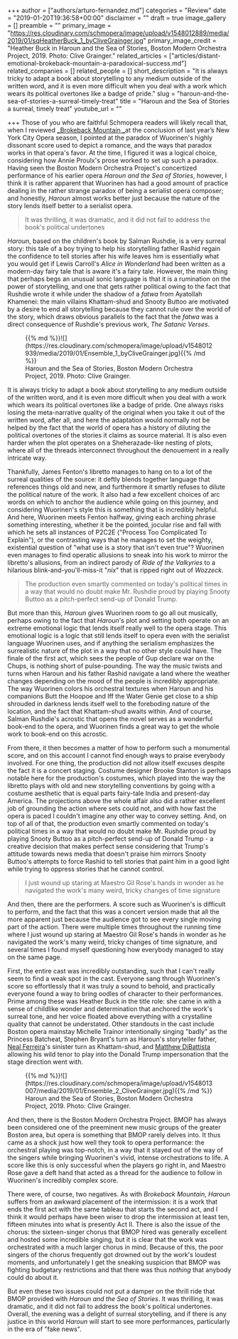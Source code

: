 +++
author = ["authors/arturo-fernandez.md"]
categories = "Review"
date = "2019-01-20T19:36:58+00:00"
disclaimer = ""
draft = true
image_gallery = []
preamble = ""
primary_image = "https://res.cloudinary.com/schmopera/image/upload/v1548012889/media/2019/01/sqHeatherBuck_1_byCliveGrainger.jpg"
primary_image_credit = "Heather Buck in Haroun and the Sea of Stories, Boston Modern Orchestra Project, 2019. Photo: Clive Grainger."
related_articles = ["articles/distant-emotional-brokeback-mountain-a-paradoxical-success.md"]
related_companies = []
related_people = []
short_description = "It is always tricky to adapt a book about storytelling to any medium outside of the written word, and it is even more difficult when you deal with a work which wears its political overtones like a badge of pride."
slug = "haroun-and-the-sea-of-stories-a-surreal-timely-treat"
title = "Haroun and the Sea of Stories a surreal, timely treat"
youtube_url = ""

+++
Those of you who are faithful Schmopera readers will likely recall that, when I reviewed [_Brokeback Mountain _](/distant-emotional-brokeback-mountain-a-paradoxical-success/)at the conclusion of last year’s New York City Opera season, I pointed at the paradox of Wuorinen's highly dissonant score used to depict a romance, and the ways that paradox works in that opera's favor. At the time, I figured it was a logical choice, considering how Annie Proulx's prose worked to set up such a paradox. Having seen the Boston Modern Orchestra Project's concertized performance of his earlier opera _Haroun and the Sea of Stories_, however, I think it is rather apparent that Wuorinen has had a good amount of practice dealing in the rather strange paradox of being a serialist opera composer; and honestly, _Haroun_ almost works better just because the nature of the story lends itself better to a serialist opera.

> It was thrilling, it was dramatic, and it did not fail to address the book's political undertones

_Haroun_, based on the children's book by Salman Rushdie, is a very surreal story: this tale of a boy trying to help his storytelling father Rashid regain the confidence to tell stories after his wife leaves him is essentially what you would get if Lewis Carroll's _Alice in Wonderland_ had been written as a modern-day fairy tale that is aware it's a fairy tale. However, the main thing that perhaps begs an unusual sonic language is that it is a rumination on the power of storytelling, and one that gets rather political owing to the fact that Rushdie wrote it while under the shadow of a _fatwa_ from Ayatollah Khamenei: the main villains Khattam-shud and Snooty Buttoo are motivated by a desire to end all storytelling because they cannot rule over the world of the story, which draws obvious parallels to the fact that the _fatwa_ was a direct consequence of Rushdie's previous work, _The Satanic Verses_.

<figure data-type="image"> {{% md %}}![](https://res.cloudinary.com/schmopera/image/upload/v1548012939/media/2019/01/Ensemble_1_byCliveGrainger.jpg){{% /md %}}

<figcaption>Haroun and the Sea of Stories, Boston Modern Orchestra Project, 2019. Photo: Clive Grainger.</figcaption>

</figure>

It is always tricky to adapt a book about storytelling to any medium outside of the written word, and it is even more difficult when you deal with a work which wears its political overtones like a badge of pride. One always risks losing the meta-narrative quality of the original when you take it out of the written word, after all, and here the adaptation would normally not be helped by the fact that the world of opera has a history of diluting the political overtones of the stories it claims as source material. It is also even harder when the plot operates on a Sheherazade-like nesting of plots, where all of the threads interconnect throughout the denouement in a really intricate way.

Thankfully, James Fenton's libretto manages to hang on to a lot of the surreal qualities of the source: it deftly blends together language that references things old and new, and furthermore it smartly refuses to dilute the political nature of the work. It also had a few excellent choices of arc words on which to anchor the audience while going on this journey, and considering Wuorinen's style this is something that is incredibly helpful. And here, Wuorinen meets Fenton halfway, giving each arching phrase something interesting, whether it be the pointed, jocular rise and fall with which he sets all instances of P2C2E ("Process Too Complicated To Explain"), or the contrasting ways that he manages to set the weighty, existential question of "what use is a story that isn't even true"? Wuorinen even manages to find operatic allusions to sneak into his work to mirror the libretto's allusions, from an indirect parody of _Ride of the Valkyries_ to a hilarious blink-and-you'll-miss-it "_nix_" that is ripped right out of _Wozzeck_.

> The production even smartly commented on today's political times in a way that would no doubt make Mr. Rushdie proud by playing Snooty Buttoo as a pitch-perfect send-up of Donald Trump.

But more than this, _Haroun_ gives Wuorinen room to go all out musically, perhaps owing to the fact that _Haroun_'s plot and setting both operate on an extreme emotional logic that lends itself really well to the opera stage. This emotional logic is a logic that still lends itself to opera even with the serialist language Wuorinen uses, and if anything the serialism emphasizes the surrealistic nature of the plot in a way that no other style could have. The finale of the first act, which sees the people of Gup declare war on the Chups, is nothing short of pulse-pounding. The way the music twists and turns when Haroun and his father Rashid navigate a land where the weather changes depending on the mood of the people is incredibly appropriate. The way Wuorinen colors his orchestral textures when Haroun and his companions Butt the Hoopoe and Iff the Water Genie get close to a ship shrouded in darkness lends itself well to the foreboding nature of the location, and the fact that Khattam-shud awaits within. And of course, Salman Rushdie's acrostic that opens the novel serves as a wonderful book-end to the opera, and Wuorinen finds a great way to get the whole work to book-end on this acrostic.

From there, it then becomes a matter of how to perform such a monumental score, and on this account I cannot find enough ways to praise everybody involved. For one thing, the production did not allow itself excuses despite the fact it is a concert staging. Costume designer Brooke Stanton is perhaps notable here for the production's costumes, which played into the way the libretto plays with old and new storytelling conventions by going with a costume aesthetic that is equal parts fairy-tale India and present-day America. The projections above the whole affair also did a rather excellent job of grounding the action where sets could not, and with how fast the opera is paced I couldn't imagine any other way to convey setting. And, on top of all of that, the production even smartly commented on today's political times in a way that would no doubt make Mr. Rushdie proud by playing Snooty Buttoo as a pitch-perfect send-up of Donald Trump - a creative decision that makes perfect sense considering that Trump's attitude towards news media that doesn't praise him mirrors Snooty Buttoo's attempts to force Rashid to tell stories that paint him in a good light while trying to oppress stories that he cannot control.

> I just wound up staring at Maestro Gil Rose's hands in wonder as he navigated the work's many weird, tricky changes of time signature

And then, there are the performers. A score such as Wuorinen's is difficult to perform, and the fact that this was a concert version made that all the more apparent just because the audience got to see every single moving part of the action. There were multiple times throughout the running time where I just wound up staring at Maestro Gil Rose's hands in wonder as he navigated the work's many weird, tricky changes of time signature, and several times I found myself questioning how everybody managed to stay on the same page.

First, the entire cast was incredibly outstanding, such that I can't really seem to find a weak spot in the cast. Everyone sang through Wuorinen's score so effortlessly that it was truly a sound to behold, and practically everyone found a way to bring oodles of character to their performances. Prime among these was Heather Buck in the title role: she came in with a sense of childlike wonder and determination that anchored the work's surreal tone, and her voice floated above everything with a crystalline quality that cannot be understated. Other standouts in the cast include Boston opera mainstay Michelle Trainor intentionally singing "badly" as the Princess Batcheat, Stephen Bryant's turn as Haroun's storyteller father, [Neal Ferreira](/scene/people/neal-ferreira/)'s sinister turn as Khattam-shud, and [Matthew DiBattista](/scene/people/matthew-dibattista/) allowing his wild tenor to play into the Donald Trump impersonation that the stage direction went with.

<figure data-type="image"> {{% md %}}![](https://res.cloudinary.com/schmopera/image/upload/v1548013007/media/2019/01/Ensemble_2_CliveGrainger.jpg){{% /md %}}

<figcaption>Haroun and the Sea of Stories, Boston Modern Orchestra Project, 2019. Photo: Clive Grainger.</figcaption>

</figure>

And then, there is the Boston Modern Orchestra Project. BMOP has always been considered one of the preeminent new music groups of the greater Boston area, but opera is something that BMOP rarely delves into. It thus came as a shock just how well they took to opera performance: the orchestral playing was top-notch, in a way that it stayed out of the way of the singers while bringing Wuorinen's vivid, intense orchestrations to life. A score like this is only successful when the players go right in, and Maestro Rose gave a deft hand that acted as a thread for the audience to follow in Wuorinen's incredibly complex score.

There were, of course, two negatives. As with _Brokeback Mountain_, _Haroun_ suffers from an awkward placement of the intermission: it is a work that ends the first act with the same tableau that starts the second act, and I think it would perhaps have been wiser to drop the intermission at least ten, fifteen minutes into what is presently Act II. There is also the issue of the chorus: the sixteen-singer chorus that BMOP hired was generally excellent and hosted some incredible singing, but it is clear that the work was orchestrated with a much larger chorus in mind. Because of this, the poor singers of the chorus frequently got drowned out by the work's loudest moments, and unfortunately I get the sneaking suspicion that BMOP was fighting budgetary restrictions and that there was thus _nothing_ that anybody could do about it.

But even these two issues could not put a damper on the thrill ride that BMOP provided with _Haroun and the Sea of Stories_. It was thrilling, it was dramatic, and it did not fail to address the book's political undertones. Overall, the evening was a delight of surreal storytelling, and if there is any justice in this world _Haroun_ will start to see more performances, particularly in the era of "fake news".